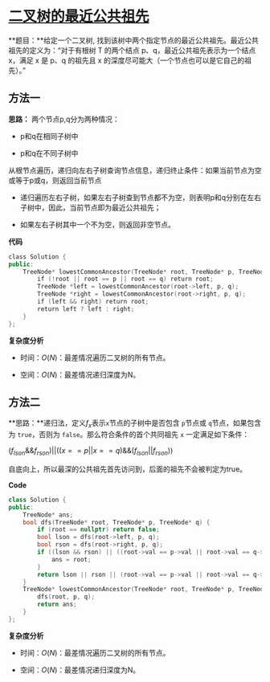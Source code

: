 # [二叉树的最近公共祖先](https://leetcode-cn.com/problems/lowest-common-ancestor-of-a-binary-tree/)

**题目：**给定一个二叉树, 找到该树中两个指定节点的最近公共祖先。最近公共祖先的定义为：“对于有根树 T 的两个结点 p、q，最近公共祖先表示为一个结点 x，满足 x 是 p、q 的祖先且 x 的深度尽可能大（一个节点也可以是它自己的祖先）。”



## 方法一

**思路：** 两个节点p,q分为两种情况：

* p和q在相同子树中

* p和q在不同子树中


从根节点遍历，递归向左右子树查询节点信息，递归终止条件：如果当前节点为空或等于p或q，则返回当前节点

* 递归遍历左右子树，如果左右子树查到节点都不为空，则表明p和q分别在左右子树中，因此，当前节点即为最近公共祖先；

* 如果左右子树其中一个不为空，则返回非空节点。



**代码**

```C++
class Solution {
public:
    TreeNode* lowestCommonAncestor(TreeNode* root, TreeNode* p, TreeNode* q) {
        if (!root || root == p || root == q) return root;
        TreeNode *left = lowestCommonAncestor(root->left, p, q);
        TreeNode *right = lowestCommonAncestor(root->right, p, q);
        if (left && right) return root;
        return left ? left : right;
    }
};
```

**复杂度分析**

* 时间：$O(N)$：最差情况遍历二叉树的所有节点。

* 空间：$O(N)$：最差情况递归深度为N。




## 方法二

**思路：**递归法，定义$f_x$表示`x`节点的子树中是否包含 `p`节点或 `q`节点，如果包含为 `true`，否则为 `false`。那么符合条件的首个共同祖先 `x` 一定满足如下条件：

$(f_{lson}\&\&f_{rson})||((x==p||x==q)\&\&(f_{lson}||f_{rson}))$

自底向上，所以最深的公共祖先首先访问到，后面的祖先不会被判定为true。

**Code**

```C++
class Solution {
public:
    TreeNode* ans;
    bool dfs(TreeNode* root, TreeNode* p, TreeNode* q) {
        if (root == nullptr) return false;
        bool lson = dfs(root->left, p, q);
        bool rson = dfs(root->right, p, q);
        if ((lson && rson) || ((root->val == p->val || root->val == q->val) && (lson || rson))) {
            ans = root;
        } 
        return lson || rson || (root->val == p->val || root->val == q->val);
    }
    TreeNode* lowestCommonAncestor(TreeNode* root, TreeNode* p, TreeNode* q) {
        dfs(root, p, q);
        return ans;
    }
};
```

**复杂度分析**

* 时间：$O(N)$：最差情况遍历二叉树的所有节点。

* 空间：$O(N)$：最差情况递归深度为N。

